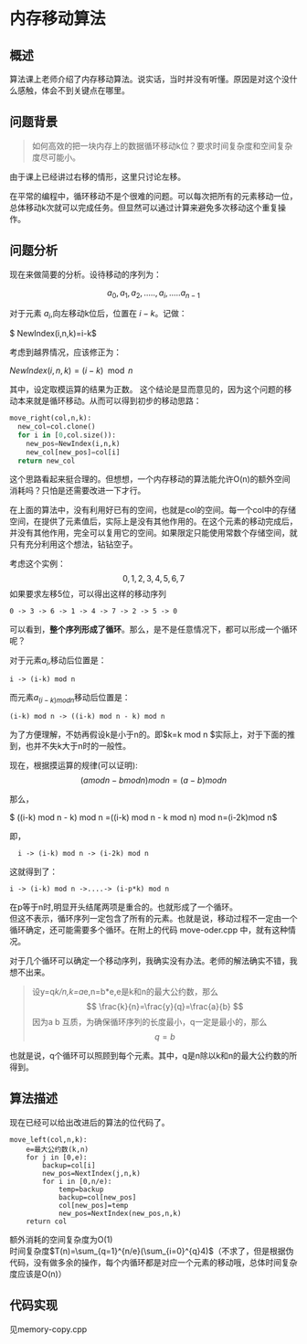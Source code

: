 # 内存移动算法

## 概述

算法课上老师介绍了内存移动算法。说实话，当时并没有听懂。原因是对这个没什么感触，体会不到关键点在哪里。

## 问题背景
> 如何高效的把一块内存上的数据循环移动k位？要求时间复杂度和空间复杂度尽可能小。  


由于课上已经讲过右移的情形，这里只讨论左移。

在平常的编程中，循环移动不是个很难的问题。可以每次把所有的元素移动一位，总体移动k次就可以完成任务。但显然可以通过计算来避免多次移动这个重复操作。

## 问题分析
现在来做简要的分析。设待移动的序列为：  

$$ a_0,a_1,a_2, ..... ,a_i,.....a_{n-1} $$

对于元素 $a_i$,向左移动k位后，位置在 $i-k$。记做：

$ NewIndex(i,n,k)=i-k$

考虑到越界情况，应该修正为：

$NewIndex(i,n,k)=(i-k)\mod n$

其中，设定取模运算的结果为正数。
这个结论是显而意见的，因为这个问题的移动本来就是循环移动。从而可以得到初步的移动思路：
```python
move_right(col,n,k):
  new_col=col.clone()
  for i in [0,col.size()):
    new_pos=NewIndex(i,n,k)
    new_col[new_pos]=col[i]
  return new_col
```
这个思路看起来挺合理的。但想想，一个内存移动的算法能允许O(n)的额外空间消耗吗？只怕是还需要改进一下才行。

在上面的算法中，没有利用好已有的空间，也就是col的空间。每一个col中的存储空间，在提供了元素值后，实际上是没有其他作用的。在这个元素的移动完成后，并没有其他作用，完全可以复用它的空间。如果限定只能使用常数个存储空间，就只有充分利用这个想法，钻钻空子。

考虑这个实例：
$$0,1,2,3,4,5,6,7$$
如果要求左移5位，可以得出这样的移动序列
```
0 -> 3 -> 6 -> 1 -> 4 -> 7 -> 2 -> 5 -> 0
```
可以看到，**整个序列形成了循环**。那么，是不是任意情况下，都可以形成一个循环呢？

对于元素$a_i$,移动后位置是：
```
i -> (i-k) mod n
```
而元素$a_{(i-k) mod n}$移动后位置是：
```
(i-k) mod n -> ((i-k) mod n - k) mod n
```
为了方便理解，不妨再假设k是小于n的。即$k=k mod n $实际上，对于下面的推到，也并不失k大于n时的一般性。

现在，根据摸运算的规律(可以证明):
$$ (a mod n - b mod n)mod n=(a-b) mod n$$

那么，

$ ((i-k) mod n - k) mod n =((i-k) mod n - k mod n) mod n=(i-2k)mod n$

即，
```
  i -> (i-k) mod n -> (i-2k) mod n
```
这就得到了：
```
i -> (i-k) mod n ->....-> (i-p*k) mod n
```
在p等于n时,明显开头结尾两项是重合的。也就形成了一个循环。  
但这不表示，循环序列一定包含了所有的元素。也就是说，移动过程不一定由一个循环确定，还可能需要多个循环。在附上的代码 move-oder.cpp 中，就有这种情况。

对于几个循环可以确定一个移动序列，我确实没有办法。老师的解法确实不错，我想不出来。

>设y=q*k/n,k=a*e,n=b*e,e是k和n的最大公约数，那么
>$$ \frac{k}{n}=\frac{y}{q}=\frac{a}{b} $$
>因为a b 互质，为确保循环序列的长度最小，q一定是最小的，那么
>$$q=b$$

也就是说，q个循环可以照顾到每个元素。其中，q是n除以k和n的最大公约数的所得到。

## 算法描述
现在已经可以给出改进后的算法的位代码了。
```
move_left(col,n,k):
    e=最大公约数(k,n)
    for j in [0,e):
        backup=col[i]
        new_pos=NextIndex(j,n,k)
        for i in [0,n/e):
            temp=backup
            backup=col[new_pos]
            col[new_pos]=temp
            new_pos=NextIndex(new_pos,n,k)
    return col
```
额外消耗的空间复杂度为O(1)  
时间复杂度$T(n)=\sum_{q=1}^{n/e}(\sum_{i=0}^{q}4)$（不求了，但是根据伪代码，没有做多余的操作，每个内循环都是对应一个元素的移动哦，总体时间复杂度应该是O(n)）

## 代码实现
见memory-copy.cpp
